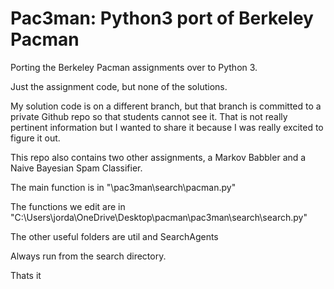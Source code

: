 # Pac3man: Python3 port of Berkeley Pacman

Porting the Berkeley Pacman assignments over to Python 3.

Just the assignment code, but none of the solutions.

My solution code is on a different branch, but that branch is committed to a private Github repo so that students cannot see it. That is not really pertinent information but I wanted to share it because I was really excited to figure it out.

This repo also contains two other assignments, a Markov Babbler and a Naive Bayesian Spam Classifier.




The main function is in "\pac3man\search\pacman.py"

The functions we edit are in "C:\Users\jorda\OneDrive\Desktop\pacman\pac3man\search\search.py"

The other useful folders are util and SearchAgents

Always run from the search directory. 

Thats it 